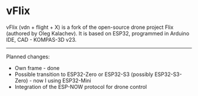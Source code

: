 # vFlix

vFlix (vdn + flight + X) is a fork of the open-source drone project Flix (authored by Oleg Kalachev). It is based on ESP32, programmed in Arduino IDE, CAD - KOMPAS-3D v23.

---

Planned changes:
- Own frame - done
- Possible transition to ESP32-Zero or ESP32-S3 (possibly ESP32-S3-Zero) - now I using ESP32-Mini
- Integration of the ESP-NOW protocol for drone control
